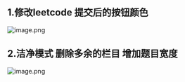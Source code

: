 ## 1.修改leetcode 提交后的按钮颜色


![image.png](https://upload-images.jianshu.io/upload_images/15312191-06858391596647a0.png?imageMogr2/auto-orient/strip%7CimageView2/2/w/1240)
## 2.洁净模式 删除多余的栏目 增加题目宽度

  ![image.png](https://upload-images.jianshu.io/upload_images/15312191-23f6c8ed172d4817.png?imageMogr2/auto-orient/strip%7CimageView2/2/w/1240)